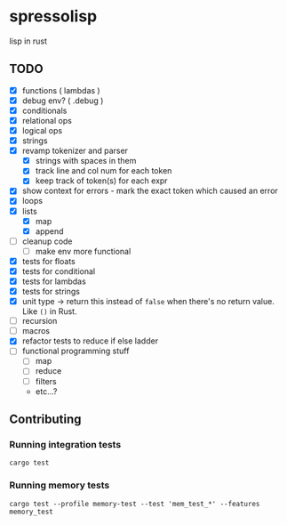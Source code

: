 # spressolisp
lisp in rust


## TODO
- [x] functions ( lambdas )
- [x] debug env? ( .debug )
- [X] conditionals
- [x] relational ops
- [x] logical ops
- [x] strings
- [x] revamp tokenizer and parser
    - [x] strings with spaces in them
    - [x] track line and col num for each token
    - [x] keep track of token(s) for each expr
- [x] show context for errors - mark the exact token which caused an error
- [x] loops
- [x] lists
  - [x] map
  - [x] append
- [ ] cleanup code
  - [ ] make env more functional
- [x] tests for floats
- [x] tests for conditional
- [x] tests for lambdas
- [x] tests for strings
- [x] unit type -> return this instead of `false` when there's no return value. Like `()` in Rust.
- [ ] recursion
- [ ] macros
- [x] refactor tests to reduce if else ladder
- [ ] functional programming stuff
  - [ ] map
  - [ ] reduce
  - [ ] filters
  - etc...?

## Contributing

### Running integration tests

```
cargo test
```

### Running memory tests

```
cargo test --profile memory-test --test 'mem_test_*' --features memory_test
```
